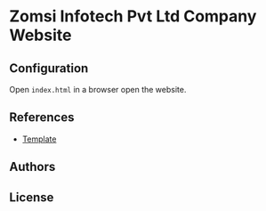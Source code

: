 # Zomsi Infotech Pvt Ltd Company Website

## Configuration

Open `index.html` in a browser open the website.

## References

- [Template](https://templatemo.com/tm-561-purple-buzz)

## Authors

## License